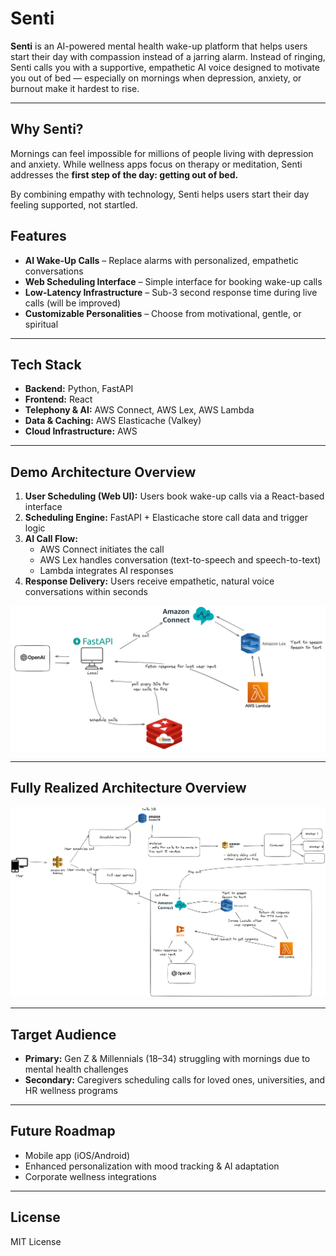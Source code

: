 # Senti

**Senti** is an AI-powered mental health wake-up platform that helps users start their day with compassion instead of a jarring alarm. Instead of ringing, Senti calls you with a supportive, empathetic AI voice designed to motivate you out of bed — especially on mornings when depression, anxiety, or burnout make it hardest to rise.  

---

## Why Senti?
Mornings can feel impossible for millions of people living with depression and anxiety. While wellness apps focus on therapy or meditation, Senti addresses the **first step of the day: getting out of bed.**  

By combining empathy with technology, Senti helps users start their day feeling supported, not startled.  


## Features
- **AI Wake-Up Calls** – Replace alarms with personalized, empathetic conversations    
- **Web Scheduling Interface** – Simple interface for booking wake-up calls  
- **Low-Latency Infrastructure** – Sub-3 second response time during live calls (will be improved) 
- **Customizable Personalities** – Choose from motivational, gentle, or spiritual  

---

## Tech Stack
- **Backend:** Python, FastAPI  
- **Frontend:** React  
- **Telephony & AI:** AWS Connect, AWS Lex, AWS Lambda  
- **Data & Caching:** AWS Elasticache (Valkey)  
- **Cloud Infrastructure:** AWS  

---

## Demo Architecture Overview
1. **User Scheduling (Web UI):** Users book wake-up calls via a React-based interface  
2. **Scheduling Engine:** FastAPI + Elasticache store call data and trigger logic  
3. **AI Call Flow:**  
   - AWS Connect initiates the call  
   - AWS Lex handles conversation (text-to-speech and speech-to-text)
   - Lambda integrates AI responses
4. **Response Delivery:** Users receive empathetic, natural voice conversations within seconds

![Demo Architecture Diagram](demo-architecture.png)

---
## Fully Realized Architecture Overview
![Full Architecture Diagram](full-architecture.png)

---

## Target Audience
- **Primary:** Gen Z & Millennials (18–34) struggling with mornings due to mental health challenges  
- **Secondary:** Caregivers scheduling calls for loved ones, universities, and HR wellness programs  


---

## Future Roadmap
- Mobile app (iOS/Android)  
- Enhanced personalization with mood tracking & AI adaptation   
- Corporate wellness integrations  

---

## License
MIT License  
